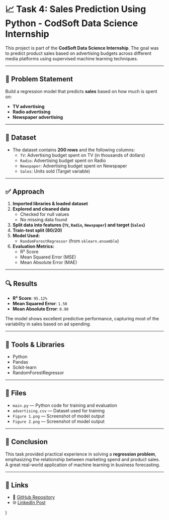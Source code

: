 # 📈 Task 4: Sales Prediction Using Python - CodSoft Data Science Internship

This project is part of the **CodSoft Data Science Internship**. The goal was to predict product sales based on advertising budgets across different media platforms using supervised machine learning techniques.

---

## 📌 Problem Statement

Build a regression model that predicts **sales** based on how much is spent on:
- **TV advertising**
- **Radio advertising**
- **Newspaper advertising**

---

## 📂 Dataset

- The dataset contains **200 rows** and the following columns:
  - `TV`: Advertising budget spent on TV (in thousands of dollars)
  - `Radio`: Advertising budget spent on Radio
  - `Newspaper`: Advertising budget spent on Newspaper
  - `Sales`: Units sold (Target variable)

---

## ✅ Approach

1. **Imported libraries & loaded dataset**
2. **Explored and cleaned data**
   - Checked for null values
   - No missing data found
3. **Split data into features (`TV`, `Radio`, `Newspaper`) and target (`Sales`)**
4. **Train-test split (80/20)**
5. **Model Used:**
   - `RandomForestRegressor` (from `sklearn.ensemble`)
6. **Evaluation Metrics:**
   - R² Score
   - Mean Squared Error (MSE)
   - Mean Absolute Error (MAE)

---

## 🔍 Results

- **R² Score**: `95.12%`
- **Mean Squared Error**: `1.50`
- **Mean Absolute Error**: `0.90`

The model shows excellent predictive performance, capturing most of the variability in sales based on ad spending.

---

## 🧠 Tools & Libraries

- Python  
- Pandas  
- Scikit-learn  
- RandomForestRegressor  

---


## 📁 Files

- `main.py` — Python code for training and evaluation
- `advertising.csv` — Dataset used for training
- `Figure 1.png` — Screenshot of model output
- `Figure 2.png` — Screenshot of model output

---

## 🚀 Conclusion

This task provided practical experience in solving a **regression problem**, emphasizing the relationship between marketing spend and product sales. A great real-world application of machine learning in business forecasting.

---


## 🔗 Links

- 📂 [GitHub Repository](https://github.com/touqeer-raza06/CODSOFT)
- 🌐 [LinkedIn Post](https://www.linkedin.com/posts/mohammed-touqeer-raza-344304331_machinelearning-salesprediction-python-activity-7353455373778849792-bU_L?utm_source=share&utm_medium=member_desktop&rcm=ACoAAFOEUOQBwr88GAUekOiiQ6QdAq_Fz7v9ODI)

)


